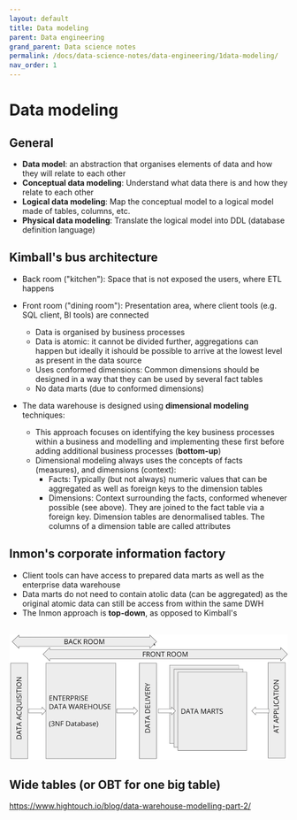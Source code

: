 ```yaml
---
layout: default
title: Data modeling
parent: Data engineering
grand_parent: Data science notes
permalink: /docs/data-science-notes/data-engineering/1data-modeling/
nav_order: 1
---
```


# Data modeling

## General

- **Data model**: an abstraction that organises elements of data and how they will relate to each other
- **Conceptual data modeling**: Understand what data there is and how they relate to each other
- **Logical data modeling**: Map the conceptual model to a logical model made of tables, columns, etc. 
- **Physical data modeling**: Translate the logical model into DDL (database definition language)

## Kimball's bus architecture

* Back room ("kitchen"): Space that is not exposed the users, where ETL happens

* Front room ("dining room"): Presentation area, where client tools (e.g. SQL client, BI tools) are connected
  * Data is organised by business processes
  * Data is atomic: it cannot be divided further, aggregations can happen but ideally it ishould be possible to arrive at the lowest level as present in the data source
  * Uses conformed dimensions: Common dimensions should be designed in a way that they can be used by several fact tables
  * No data marts (due to conformed dimensions)

* The data warehouse is designed using **dimensional modeling** techniques:
  * This approach focuses on identifying the key business processes within a business and modelling and implementing these first before adding additional business processes (**bottom-up**)
  * Dimensional modeling always uses the concepts of facts (measures), and dimensions (context):
    * Facts: Typically (but not always) numeric values that can be aggregated as well as foreign keys to the dimension tables
    * Dimensions: Context surrounding the facts, conformed whenever possible (see above). They are joined to the fact table via a foreign key. Dimension tables are denormalised tables. The columns of a dimension table are called attributes

## Inmon's corporate information factory

* Client tools can have access to prepared data marts as well as the enterprise data warehouse
* Data marts do not need to contain atolic data (can be aggregated) as the original atomic data can still be access from within the same DWH
* The Inmon approach is **top-down**, as opposed to Kimball's

 ![inmon](../../../assets/images/inmon.png)

## Wide tables (or OBT for one big table)

https://www.hightouch.io/blog/data-warehouse-modelling-part-2/
